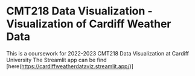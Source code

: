 # CMT218 Data Visualization - Visualization of Cardiff Weather Data
This is a coursework for 2022-2023 CMT218 Data Visualization at Cardiff University
The Streamlit app can be find [here(https://cardiffweatherdataviz.streamlit.app/)]
